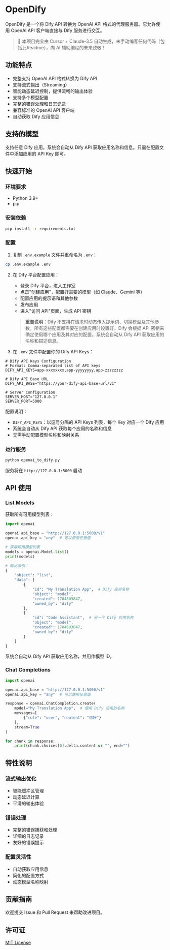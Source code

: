 # OpenDify

OpenDify 是一个将 Dify API 转换为 OpenAI API 格式的代理服务器。它允许使用 OpenAI API 客户端直接与 Dify 服务进行交互。

> 🌟 本项目完全由 Cursor + Claude-3.5 自动生成，未手动编写任何代码（包括此Readme），向 AI 辅助编程的未来致敬！

## 功能特点

- 完整支持 OpenAI API 格式转换为 Dify API
- 支持流式输出（Streaming）
- 智能动态延迟控制，提供流畅的输出体验
- 支持多个模型配置
- 完整的错误处理和日志记录
- 兼容标准的 OpenAI API 客户端
- 自动获取 Dify 应用信息

## 支持的模型

支持任意 Dify 应用，系统会自动从 Dify API 获取应用名称和信息。只需在配置文件中添加应用的 API Key 即可。

## 快速开始

### 环境要求

- Python 3.9+
- pip

### 安装依赖

```bash
pip install -r requirements.txt
```

### 配置

1. 复制 `.env.example` 文件并重命名为 `.env`：
```bash
cp .env.example .env
```

2. 在 Dify 平台配置应用：
   - 登录 Dify 平台，进入工作室
   - 点击"创建应用"，配置好需要的模型（如 Claude、Gemini 等）
   - 配置应用的提示语和其他参数
   - 发布应用
   - 进入"访问 API"页面，生成 API 密钥

   > **重要说明**：Dify 不支持在请求时动态传入提示词、切换模型及其他参数。所有这些配置都需要在创建应用时设置好。Dify 会根据 API 密钥来确定使用哪个应用及其对应的配置。系统会自动从 Dify API 获取应用的名称和描述信息。

3. 在 `.env` 文件中配置你的 Dify API Keys：
```env
# Dify API Keys Configuration
# Format: Comma-separated list of API keys
DIFY_API_KEYS=app-xxxxxxxx,app-yyyyyyyy,app-zzzzzzzz

# Dify API Base URL
DIFY_API_BASE="https://your-dify-api-base-url/v1"

# Server Configuration
SERVER_HOST="127.0.0.1"
SERVER_PORT=5000
```

配置说明：
- `DIFY_API_KEYS`：以逗号分隔的 API Keys 列表，每个 Key 对应一个 Dify 应用
- 系统会自动从 Dify API 获取每个应用的名称和信息
- 无需手动配置模型名称和映射关系

### 运行服务

```bash
python openai_to_dify.py
```

服务将在 `http://127.0.0.1:5000` 启动

## API 使用

### List Models

获取所有可用模型列表：

```python
import openai

openai.api_base = "http://127.0.0.1:5000/v1"
openai.api_key = "any"  # 可以使用任意值

# 获取可用模型列表
models = openai.Model.list()
print(models)

# 输出示例：
{
    "object": "list",
    "data": [
        {
            "id": "My Translation App",  # Dify 应用名称
            "object": "model",
            "created": 1704603847,
            "owned_by": "dify"
        },
        {
            "id": "Code Assistant",  # 另一个 Dify 应用名称
            "object": "model",
            "created": 1704603847,
            "owned_by": "dify"
        }
    ]
}
```

系统会自动从 Dify API 获取应用名称，并用作模型 ID。

### Chat Completions

```python
import openai

openai.api_base = "http://127.0.0.1:5000/v1"
openai.api_key = "any"  # 可以使用任意值

response = openai.ChatCompletion.create(
    model="My Translation App",  # 使用 Dify 应用的名称
    messages=[
        {"role": "user", "content": "你好"}
    ],
    stream=True
)

for chunk in response:
    print(chunk.choices[0].delta.content or "", end="")
```

## 特性说明

### 流式输出优化

- 智能缓冲区管理
- 动态延迟计算
- 平滑的输出体验

### 错误处理

- 完整的错误捕获和处理
- 详细的日志记录
- 友好的错误提示

### 配置灵活性

- 自动获取应用信息
- 简化的配置方式
- 动态模型名称映射

## 贡献指南

欢迎提交 Issue 和 Pull Request 来帮助改进项目。

## 许可证

[MIT License](LICENSE) 